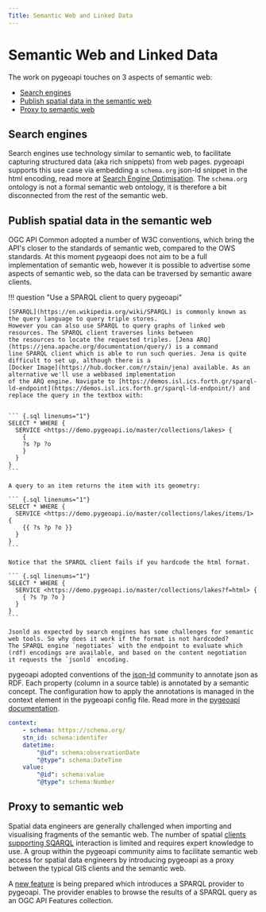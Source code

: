 ```yaml
---
Title: Semantic Web and Linked Data
---
```


# Semantic Web and Linked Data

The work on pygeoapi touches on 3 aspects of semantic web:

- [Search engines](#search-engines)
- [Publish spatial data in the semantic web](#publish-spatial-data-in-the-semantic-web)
- [Proxy to semantic web](#proxy-to-semantic-web)


## Search engines

Search engines use technology similar to semantic web, to facilitate capturing structured data (aka rich snippets) from web pages. pygeoapi supports this use case via embedding a `schema.org` json-ld snippet in the html encoding, read more at [Search Engine Optimisation](../seo/index). The `schema.org` ontology is not a formal semantic web ontology, it is therefore a bit disconnected from the rest of the semantic web.

## Publish spatial data in the semantic web

OGC API Common adopted a number of W3C conventions, which bring the API's closer to the standards of semantic web, compared to the OWS standards.
At this moment pygeaopi does not aim to be a full implementation of semantic web, however it is possible to advertise some aspects of semantic web,
so the data can be traversed by semantic aware clients.

!!! question "Use a SPARQL client to query pygeoapi"

    [SPARQL](https://en.wikipedia.org/wiki/SPARQL) is commonly known as the query language to query triple stores. 
    However you can also use SPARQL to query graphs of linked web resources. The SPARQL client traverses links between 
    the resources to locate the requested triples. [Jena ARQ](https://jena.apache.org/documentation/query/) is a command 
    line SPARQL client which is able to run such queries. Jena is quite difficult to set up, although there is a 
    [Docker Image](https://hub.docker.com/r/stain/jena) available. As an alternative we'll use a webbased implementation 
    of the ARQ engine. Navigate to [https://demos.isl.ics.forth.gr/sparql-ld-endpoint](https://demos.isl.ics.forth.gr/sparql-ld-endpoint/) and replace the query in the textbox with:


    ``` {.sql linenums="1"}
    SELECT * WHERE { 
      SERVICE <https://demo.pygeoapi.io/master/collections/lakes> { 
        { 
        ?s ?p ?o  
        } 
      } 
    }
    ``` 

    A query to an item returns the item with its geometry:

    ``` {.sql linenums="1"}
    SELECT * WHERE { 
      SERVICE <https://demo.pygeoapi.io/master/collections/lakes/items/1> {
        {{ ?s ?p ?o }}
      }
    }
    ```

    Notice that the SPARQL client fails if you hardcode the html format. 

    ``` {.sql linenums="1"}
    SELECT * WHERE { 
      SERVICE <https://demo.pygeoapi.io/master/collections/lakes?f=html> {
        { ?s ?p ?o }
      }
    }
    ```

    Jsonld as expected by search engines has some challenges for semantic web tools. So why does it work if the format is not hardcoded? 
    The SPARQL engine `negotiates` with the endpoint to evaluate which (rdf) encodings are available, and based on the content negotiation 
    it requests the `jsonld` encoding.

pygeoapi adopted conventions of the [json-ld](https://json-ld.org) community to annotate json as RDF. Each property (column in a source table) 
is annotated by a semantic concept. The configuration how to apply the annotations is managed in the context element in the pygeoapi config file. 
Read more in the [pygeoapi documentation](https://docs.pygeoapi.io/configuration#Linked_data).

``` {.yaml linenums="1"}
context:
    - schema: https://schema.org/
    stn_id: schema:identifer
    datetime:
        "@id": schema:observationDate
        "@type": schema:DateTime
    value:
        "@id": schema:value
        "@type": schema:Number
```

## Proxy to semantic web

Spatial data engineers are generally challenged when importing and visualising fragments of the semantic web. The number of spatial 
[clients supporting SQARQL](https://plugins.qgis.org/plugins/sparqlunicorn/) interaction is limited and requires expert knowledge to use. 
A group within the pygeoapi community aims to facilitate semantic web access for spatial data engineers by introducing pygeoapi as a proxy 
between the typical GIS clients and the semantic web.

A [new feature](https://github.com/geopython/pygeoapi/pull/615) is being prepared which introduces a SPARQL provider to pygeoapi. 
The provider enables to browse the results of a SPARQL query as an OGC API Features collection.
